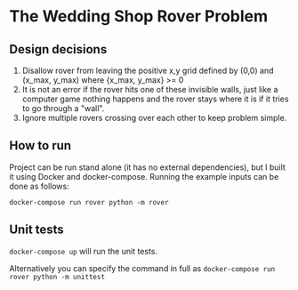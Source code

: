 # The Wedding Shop Rover Problem

## Design decisions

1. Disallow rover from leaving the positive x,y grid defined by (0,0) and (x_max, y_max) where {x_max, y_max} >= 0
2. It is not an error if the rover hits one of these invisible walls, just like a computer game nothing happens and
the rover stays where it is if it tries to go through a "wall".
2. Ignore multiple rovers crossing over each other to keep problem simple.

## How to run

Project can be run stand alone (it has no external dependencies), but I built it using Docker and docker-compose.
Running the example inputs can be done as follows:

`docker-compose run rover python -m rover`


## Unit tests

`docker-compose up` will run the unit tests.

Alternatively you can specify the command in full as 
`docker-compose run rover python -m unittest`
